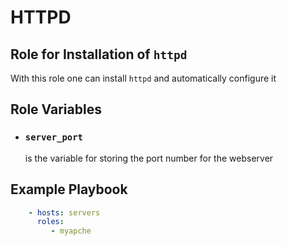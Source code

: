 HTTPD
=====

## Role for Installation of `httpd`
With this role one can install `httpd` and automatically configure it

Role Variables
--------------

- ### `server_port`
	is the variable for storing the port number for the webserver

Example Playbook
----------------
```yaml
    - hosts: servers
      roles:
         - myapche
```
